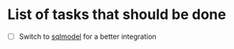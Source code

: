 <!--
SPDX-FileCopyrightText: 2025 Tom Hubrecht <github@mail.hubrecht.ovh>

SPDX-License-Identifier: EUPL-1.2
-->

# List of tasks that should be done

-[ ] Switch to [sqlmodel](https://sqlmodel.tiangolo.com) for a better integration
